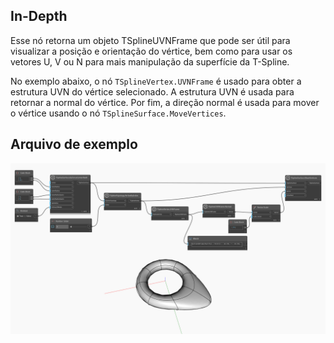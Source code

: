 ## In-Depth
Esse nó retorna um objeto TSplineUVNFrame que pode ser útil para visualizar a posição e orientação do vértice, bem como para usar os vetores U, V ou N para mais manipulação da superfície da T-Spline.

No exemplo abaixo, o nó `TSplineVertex.UVNFrame` é usado para obter a estrutura UVN do vértice selecionado. A estrutura UVN é usada para retornar a normal do vértice. Por fim, a direção normal é usada para mover o vértice usando o nó `TSplineSurface.MoveVertices`.

## Arquivo de exemplo

![Example](./Autodesk.DesignScript.Geometry.TSpline.TSplineVertex.UVNFrame_img.jpg)
